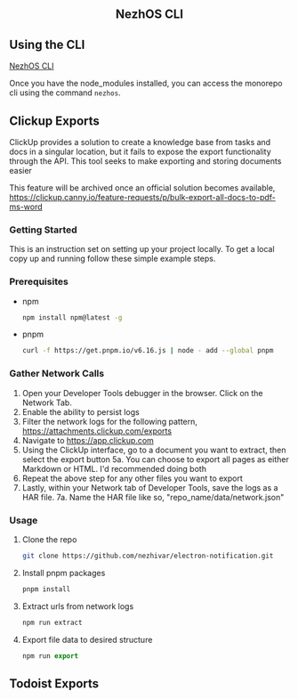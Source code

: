 
<br />
<div align="center">
  <h2 align="center">NezhOS CLI</h2>
</div>

## Using the CLI

[NezhOS CLI](https://github.com/nezhivar/nezhOS/tree/main/packages/tools/cli)

Once you have the node_modules installed, you can access the monorepo cli using the command `nezhos`.

## Clickup Exports

ClickUp provides a solution to create a knowledge base from tasks and docs in a singular location, but it fails to expose the export functionality through the API. This tool seeks to make exporting and storing documents easier

This feature will be archived once an official solution becomes available, https://clickup.canny.io/feature-requests/p/bulk-export-all-docs-to-pdf-ms-word 

### Getting Started

This is an instruction set on setting up your project locally.
To get a local copy up and running follow these simple example steps.

### Prerequisites

- npm
  ```sh
  npm install npm@latest -g
  ```
- pnpm
  ```sh
  curl -f https://get.pnpm.io/v6.16.js | node - add --global pnpm
  ```

### Gather Network Calls

1. Open your Developer Tools debugger in the browser. Click on the Network Tab.
2. Enable the ability to persist logs
3. Filter the network logs for the following pattern, https://attachments.clickup.com/exports
4. Navigate to https://app.clickup.com
5. Using the ClickUp interface, go to a document you want to extract, then select the export button
   5a. You can choose to export all pages as either Markdown or HTML. I'd recommended doing both
6. Repeat the above step for any other files you want to export
7. Lastly, within your Network tab of Developer Tools, save the logs as a HAR file.
   7a. Name the HAR file like so, "repo_name/data/network.json"

### Usage

1. Clone the repo
   ```sh
   git clone https://github.com/nezhivar/electron-notification.git
   ```
2. Install pnpm packages
   ```sh
   pnpm install
   ```
3. Extract urls from network logs
   ```js
   npm run extract
   ```
4. Export file data to desired structure
   ```js
   npm run export
   ```
## Todoist Exports

